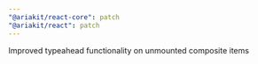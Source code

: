 ```yaml
---
"@ariakit/react-core": patch
"@ariakit/react": patch
---
```


Improved typeahead functionality on unmounted composite items
